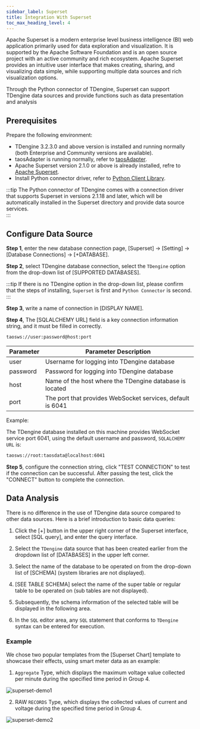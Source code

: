 ```yaml
---
sidebar_label: Superset
title: Integration With Superset
toc_max_heading_level: 4
---
```

Apache Superset is a modern enterprise level business intelligence (BI) web application primarily used for data exploration and visualization.
It is supported by the Apache Software Foundation and is an open source project with an active community and rich ecosystem.
Apache Superset provides an intuitive user interface that makes creating, sharing, and visualizing data simple, while supporting multiple data sources and rich visualization options.  

Through the Python connector of TDengine, Superset can support TDengine data sources and provide functions such as data presentation and analysis  

## Prerequisites

Prepare the following environment:

- TDengine 3.2.3.0 and above version is installed and running normally (both Enterprise and Community versions are available).
- taosAdapter is running normally, refer to [taosAdapter](../../../tdengine-reference/components/taosadapter/).
- Apache Superset version 2.1.0 or above is already installed, refre to [Apache Superset](https://superset.apache.org/).
- Install Python connector driver, refer to [Python Client Library](../../../tdengine-reference/client-libraries/python).

:::tip
The Python connector of TDengine comes with a connection driver that supports Superset in versions 2.1.18 and later, which will be automatically installed in the Superset directory and provide data source services.  
:::

## Configure Data Source

**Step 1**, enter the new database connection page, [Superset] -> [Setting] -> [Database Connections] -> [+DATABASE].

**Step 2**, select TDengine database connection, select the `TDengine` option from the drop-down list of [SUPPORTED DATABASES]. 

:::tip
If there is no TDengine option in the drop-down list, please confirm that the steps of installing, `Superset` is first and `Python Connector` is second.
:::

**Step 3**, write a name of connection in [DISPLAY NAME]. 

**Step 4**, The [SQLALCHEMY URL] field is a key connection information string, and it must be filled in correctly.

```bash
taosws://user:password@host:port
```

| Parameter  | <center>Parameter Description</center>                      |
|:---------- |:---------------------------------------------------------   |
|user        | Username for logging into TDengine database                 |   
|password    | Password for logging into TDengine database                 |
|host        | Name of the host where the TDengine database is located     |
|port        | The port that provides WebSocket services, default is 6041  |

Example: 

The TDengine database installed on this machine provides WebSocket service port 6041, using the default username and password, `SQLALCHEMY URL` is:

```bash
taosws://root:taosdata@localhost:6041  
```

**Step 5**, configure the connection string, click "TEST CONNECTION" to test if the connection can be successful. After passing the test, click the "CONNECT" button to complete the connection.
       
## Data Analysis

There is no difference in the use of TDengine data source compared to other data sources. Here is a brief introduction to basic data queries: 

1. Click the [+] button in the upper right corner of the Superset interface, select [SQL query], and enter the query interface.  

2. Select the `TDengine` data source that has been created earlier from the dropdown list of [DATABASES] in the upper left corner.

3. Select the name of the database to be operated on from the drop-down list of [SCHEMA] (system libraries are not displayed).  

4. [SEE TABLE SCHEMA] select the name of the super table or regular table to be operated on (sub tables are not displayed).  

5. Subsequently, the schema information of the selected table will be displayed in the following area.  

6. In the `SQL` editor area, any `SQL` statement that conforms to `TDengine` syntax can be entered for execution.  

### Example

We chose two popular templates from the [Superset Chart] template to showcase their effects, using smart meter data as an example:  

1. `Aggregate` Type, which displays the maximum voltage value collected per minute during the specified time period in Group 4.  

  ![superset-demo1](./superset-demo1.jpeg)  

2. RAW `RECORDS` Type, which displays the collected values of current and voltage during the specified time period in Group 4.  

  ![superset-demo2](./superset-demo2.jpeg)  